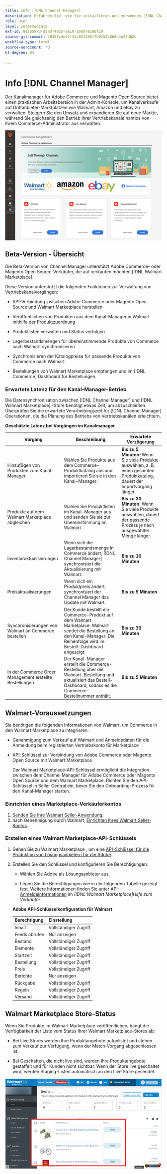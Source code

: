 ```yaml
---
title: Info [!DNL Channel Manager]
description: Erfahren Sie, wie Sie installieren und verwenden [!DNL Channel Manager] , um Adobe Commerce- und Magento Open Source-Stores mit Drittanbieter-Marktplätzen zu integrieren und einen Vertriebskanal zu erstellen, um Marketplace-Listen, -Preise, -Bestands- und -verkäufe nahtlos über Ihren Commerce-Administrator zu verwalten.
role: User
level: Intermediate
exl-id: 91265973-d2ad-4925-aa10-260d7e186f20
source-git-commit: 30495c4e47f15c821206f7b0252b868b4e27d62d
workflow-type: tm+mt
source-wordcount: '0'
ht-degree: 0%

---
```



# Info [!DNL Channel Manager]

Der Kanalmanager für Adobe Commerce und Magento Open Source bietet einen praktischen Arbeitsbereich in der Admin-Konsole, um Kanalverkäufe auf Drittanbieter-Marktplätzen wie Walmart, Amazon und eBay zu verwalten. Steigern Sie den Umsatz und expandieren Sie auf neue Märkte, während Sie gleichzeitig den Betrieb Ihrer Vertriebskanäle nahtlos von Ihrem Commerce-Administrator aus verwalten.

![[!DNL Channel Manager] Admin-Ansicht der Erweiterung](assets/channel-manager-admin-entry-page.png)

## Beta-Version - Übersicht

Die Beta-Version von Channel Manager unterstützt Adobe Commerce- oder Magento Open Source-Verkäufer, die auf verkaufen möchten [!DNL Walmart Marketplace].

Diese Version unterstützt die folgenden Funktionen zur Verwaltung von Vertriebskanalvorgängen:

* API-Verbindung zwischen Adobe Commerce oder Magento Open Source und Walmart Marketplace herstellen

* Veröffentlichen von Produkten aus dem Kanal-Manager in Walmart mithilfe der Produktzuordnung

* Produktlisten verwalten und Status verfolgen

* Lagerbestandsmengen für übereinstimmende Produkte von Commerce nach Walmart synchronisieren

* Synchronisieren der Katalogpreise für passende Produkte von Commerce nach Walmart

* Bestellungen von Walmart Marketplace empfangen und im [!DNL Commerce] Dashboard für Bestellungen

### Erwartete Latenz für den Kanal-Manager-Betrieb

Die Datensynchronisation zwischen [!DNL Channel Manager] und [!DNL Walmart Marketplace] -Store benötigt etwas Zeit, um abzuschließen. Überprüfen Sie die erwartete Verarbeitungszeit für [!DNL Channel Manager] Operationen, die die Planung des Betriebs von Vertriebskanälen erleichtern.

**Geschätzte Latenz bei Vorgängen im Kanalmanager**

| **Vorgang** | **Beschreibung** | **Erwartete Verzögerung** |
|--------------------------------------------|-----------------------------------------------------------------------------------------------------------------------------------------------|---------------------------------------------------------------------------------------------------------------------------|
| Hinzufügen von Produkten zum Kanal-Manager | Wählen Sie Produkte aus dem Commerce-Produktkatalog aus und importieren Sie sie in den Kanal-Manager. | **Bis zu 5 Minuten**-Wenn Sie viele Produkte auswählen, z. B. einen gesamten Produktkatalog, dauert der Importvorgang länger. |
| Produkte auf dem Walmart Marketplace abgleichen | Wählen Sie Produktlisten im Kanal-Manager aus und senden Sie sie zur Übereinstimmung an Walmart. | **Bis zu 30 Minuten**-Wenn Sie viele Produkte auswählen, dauert der passende Prozess je nach ausgewählter Menge länger. |
| Inventaraktualisierungen | Wenn sich die Lagerbestandsmenge in Commerce ändert, [!DNL Channel Manager] synchronisiert die Aktualisierung mit Walmart. | **Bis zu 10 Minuten** |
| Preisaktualisierungen | Wenn sich ein Produktpreis ändert, synchronisiert der Channel Manager das Update mit Walmart. | **Bis zu 5 Minuten** |
| Synchronisierungen von Walmart an Commerce bestellen | Der Kunde bestellt ein Commerce-Produkt auf dem Walmart Marketplace. Walmart sendet die Bestellung an den Kanal-Manager. Die Reihenfolge wird im Bestell-Dashboard angezeigt. | **Bis zu 30 Minuten** |
| In der Commerce Order Management erstellte Bestellungen | Der Kanal-Manager erstellt die Commerce-Bestellung über die Walmart-Bestellung und aktualisiert das Bestell-Dashboard, sodass es die Commerce-Bestellnummer enthält. | **Bis zu 5 Minuten** |

## Walmart-Voraussetzungen

Sie benötigen die folgenden Informationen von Walmart, um Commerce in den Walmart Marketplace zu integrieren:

* Genehmigung zum Verkauf auf Walmart und Anmeldedaten für die Anmeldung beim registrierten Vertriebskonto für Marketplace

* API-Schlüssel zur Verbindung von Adobe Commerce oder Magento Open Source mit Walmart Marketplace

   Der Walmart Marketplace-API-Schlüssel ermöglicht die Integration zwischen dem Channel Manager für Adobe Commerce oder Magento Open Source und dem Walmart Marketplace. Richten Sie den API-Schlüssel in Seller Central ein, bevor Sie den Onboarding-Prozess für den Kanal-Manager starten.

### Einrichten eines Marketplace-Verkäuferkontos

1. [Senden Sie Ihre Walmart Seller-Anwendung](https://marketplace-apply.walmart.com/apply?id=0014M00001zivMpQAI).
2. nach Genehmigung durch Walmart, [Einrichten Ihres Walmart Seller-Kontos](https://sellerhelp.walmart.com/seller/s/guide?article=000008219).

### Erstellen eines Walmart Marketplace-API-Schlüssels

1. Gehen Sie zu Walmart Marketplace , um eine [API-Schlüssel für die Produktion von Lösungsanbietern für die Adobe](https://developer.walmart.com/#preloginModal?redirectUri=https%3A%2F%2Fdeveloper.walmart.com%2Faccount%2FgenerateKey).

1. Erstellen Sie den Schlüssel und konfigurieren Sie Berechtigungen:

   * Wählen Sie Adobe als Lösungsanbieter aus.

   * Legen Sie die Berechtigungen wie in der folgenden Tabelle gezeigt fest. Weitere Informationen finden Sie unter [API-Anmeldeinformationen](https://sellerhelp.walmart.com/seller/s/guide?article=000006422) im *[!DNL Walmart Marketplace]Hilfe zum Verkäufer*.

   **Adobe API-Schlüsselkonfiguration für Walmart**

   | **Berechtigung** | **Einstellung** |
   |----------------|-------------|
   | Inhalt | Vollständiger Zugriff |
   | Feeds abrufen | Nur anzeigen |
   | Bestand | Vollständiger Zugriff |
   | Elemente | Vollständiger Zugriff |
   | Startzeit | Vollständiger Zugriff |
   | Bestellung | Vollständiger Zugriff |
   | Preis | Vollständiger Zugriff |
   | Berichte | Nur anzeigen |
   | Rückgabe | Vollständiger Zugriff |
   | Regeln | Vollständiger Zugriff |
   | Versand | Vollständiger Zugriff |

## Walmart Marketplace Store-Status

Wenn Sie Produkte im Walmart Marketplace veröffentlichen, hängt die Verfügbarkeit der Liste vom Status Ihrer Walmart Marketplace-Stores ab:

* Bei Live Stores werden Ihre Produktangebote aufgelistet und stehen zum Verkauf zur Verfügung, wenn der Match-Vorgang abgeschlossen ist.

* Bei Geschäften, die nicht live sind, werden Ihre Produktangebote gestaffelt und für Kunden nicht sichtbar. Wenn der Store live geschaltet wird, werden Staging-Listen automatisch an den Live Store gesendet.


![[!DNL Walmart Seller Central] Staging-Produkte](assets/walmart-seller-central-staged.png)
